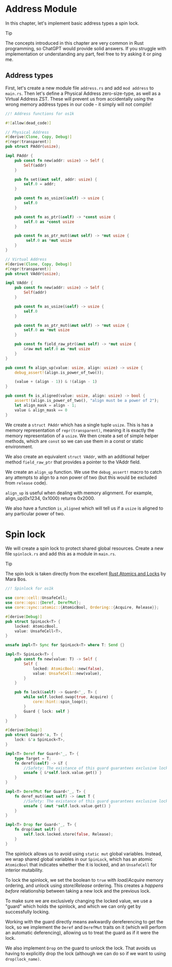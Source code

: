 # Address Module

In this chapter, let's implement basic address types a spin lock.

> [!TIP]
>
> The concepts introduced in this chapter are very common in Rust programming, so ChatGPT would provide solid answers. If you struggle with implementation or understanding any part, feel free to try asking it or ping me.

## Address types

First, let's create a new module file `address.rs` and add `mod address` to `main.rs`. Then let's define a Physical Address zero-size-type, as well as a Virtual Address ZST. These will prevent us from accidentally using the wrong memory address types in our code - it simply will not compile!

```rust [kernel/src/address.rs] 
//! Address functions for os1k

#![allow(dead_code)]

// Physical Address
#[derive(Clone, Copy, Debug)]
#[repr(transparent)]
pub struct PAddr(usize);

impl PAddr {
    pub const fn new(addr: usize) -> Self {
        Self(addr)
    }

    pub fn set(&mut self, addr: usize) {
        self.0 = addr;
    }

    pub const fn as_usize(&self) -> usize {
        self.0
    }

    pub const fn as_ptr(&self) -> *const usize {
        self.0 as *const usize
    }

    pub const fn as_ptr_mut(&mut self) -> *mut usize {
         self.0 as *mut usize
    }
}

// Virtual Address
#[derive(Clone, Copy, Debug)]
#[repr(transparent)]
pub struct VAddr(usize);

impl VAddr {
    pub const fn new(addr: usize) -> Self {
        Self(addr)
    }

    pub const fn as_usize(&self) -> usize {
        self.0
    }

    pub const fn as_ptr_mut(&mut self) -> *mut usize {
        self.0 as *mut usize
    }

    pub const fn field_raw_ptr(&mut self) -> *mut usize {
        &raw mut self.0 as *mut usize
    }
}

pub const fn align_up(value: usize, align: usize) -> usize {
    debug_assert!(align.is_power_of_two());

    (value + (align - 1)) & !(align - 1)
}

pub const fn is_aligned(value: usize, align: usize) -> bool {
    assert!(align.is_power_of_two(), "align must be a power of 2");
    let align_mask = align - 1;
    value & align_mask == 0
}
```

We create a `struct PAddr` which has a single tuple `usize`. This is has a memory representation of `repr(transparent)`, meaning it is exactly the memory representation of a `usize`. We then create a set of simple helper methods, which are `const` so we can use them in a const or static environment.

We also create an equivalent `struct VAddr`, with an additional helper method `field_raw_ptr` that provides a pointer to the VAddr field.

 We create an `align_up` function. We use the `debug_assert!` macro to catch any attempts to align to a non power of two (but this would be excluded from `release` code). 

`align_up` is useful when dealing with memory alignment. For example, align_up(0x1234, 0x1000) returns 0x2000.

We also have a function `is_aligned` which will tell us if a `usize` is aligned to any particular power of two.

# Spin lock

We will create a spin lock to protect shared global resources. Create a new file `spinlock.rs` and add this as a module in `main.rs`.

> [!TIP]
>
> The spin lock is taken directly from the excellent [Rust Atomics and Locks](https://marabos.nl/atomics/building-spinlock.html) by Mara Bos.

```rust [kernel/src/spinlock.rs]
//! Spinlock for os1k

use core::cell::UnsafeCell;
use core::ops::{Deref, DerefMut};
use core::sync::atomic::{AtomicBool, Ordering::{Acquire, Release}};

#[derive(Debug)]
pub struct SpinLock<T> {
    locked: AtomicBool,
    value: UnsafeCell<T>,
}

unsafe impl<T> Sync for SpinLock<T> where T: Send {}

impl<T> SpinLock<T> {
    pub const fn new(value: T) -> Self {
        Self {
            locked: AtomicBool::new(false),
            value: UnsafeCell::new(value),
        }
    }

    pub fn lock(&self) -> Guard<'_, T> {
        while self.locked.swap(true, Acquire) {
            core::hint::spin_loop();
        }
        Guard { lock: self }
    }
}

#[derive(Debug)]
pub struct Guard<'a, T> {
    lock: &'a SpinLock<T>,
}

impl<T> Deref for Guard<'_, T> {
    type Target = T;
    fn deref(&self) -> &T {
        //Safety: The existance of this guard guarantees exclusive lock
        unsafe { &*self.lock.value.get() }
    }
}

impl<T> DerefMut for Guard<'_, T> {
    fn deref_mut(&mut self) -> &mut T {
        //Safety: The existance of this guard guarantees exclusive lock
        unsafe { &mut *self.lock.value.get() }
    }
}

impl<T> Drop for Guard<'_, T> {
    fn drop(&mut self) {
        self.lock.locked.store(false, Release);
    }
}
```

The spinlock allows us to avoid using `static mut` global variables. Instead, we wrap shared global variables in our `SpinLock`, which has an atomic `AtomicBool` that indicates whether the it is locked, and an `UnsafeCell` for interior mutability. 

To lock the spinlock, we set the boolean to `true` with _load_/_Acquire_ memory ordering, and unlock using _store_/_Release_ ordering. This creates a _happens_ _before_ relationship between taking a new lock and the previous lock. 

To make sure we are exclusively changing the locked value, we use a "guard" which holds the spinlock, and which we can only get by successfully locking.

Working with the guard directly means awkwardly dereferencing to get the lock, so we implement the `Deref` and `DerefMut` traits on it (which will perform an automatic deferencing), allowing us to treat the guard as if it were the lock. 

We also implement `Drop` on the guard to unlock the lock. That avoids us having to explicitly drop the lock (although we can do so if we want to using `drop(lock_name)`.
